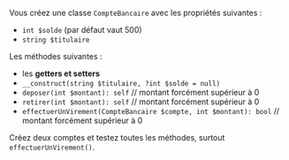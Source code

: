 
Vous créez une classe `CompteBancaire` avec les propriétés suivantes :  
- `int $solde` (par défaut vaut 500)  
- `string $titulaire`  

Les méthodes suivantes :  
- les **getters et setters**  
- `__construct(string $titulaire, ?int $solde = null)`  
- `deposer(int $montant): self` // montant forcément supérieur à 0  
- `retirer(int $montant): self` // montant forcément supérieur à 0  
- `effectuerUnVirement(CompteBancaire $compte, int $montant): bool` // montant forcément supérieur à 0  


Créez deux comptes et testez toutes les méthodes, surtout `effectuerUnVirement()`.